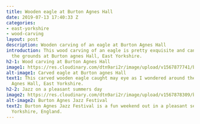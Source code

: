 ```yaml
---
title: Wooden eagle at Burton Agnes Hall
date: 2019-07-13 17:40:33 Z
categories:
- east-yorkshire
- wood-carving
layout: post
description: Wooden carving of an eagle at Burton Agnes Hall
introduction: This wood carving of an eagle is pretty exquisite and can be found in
  the grounds at Burton agnes Hall, East Yorkshire.
h2-1: Wood carving at Burton Agnes Hall
image1: https://res.cloudinary.com/dtn9ari2r/image/upload/v1567877741/blog/IMG_2600.jpg
alt-image1: Carved eagle at Burton agnes Hall
text1: This carved wooden eagle caught may eye as I wondered around the woods at Burton
  Agnes Hall, East Yorkshire.
h2-2: Jazz on a pleasant summers day
image2: https://res.cloudinary.com/dtn9ari2r/image/upload/v1567878309/blog/IMG_2595.jpg
alt-image2: Burton Agnes Jazz Festival
text2: Burton Agnes Jazz Festival is a fun weekend out in a pleasant setting in East
  Yorkshire, England.
---
```


